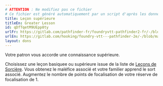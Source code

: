 ```yaml
---
# ATTENTION : Ne modifiez pas ce fichier
# Ce fichier est généré automatiquement par un script d'après les données du module Foundry VTT officiel et de sa traduction
title: Leçon supérieure
titleEn: Greater Lesson
id: qDfTqetM9UEpp8ty
urlFr: https://gitlab.com/pathfinder-fr/foundryvtt-pathfinder2-fr/-/blob/master/data/feats/qDfTqetM9UEpp8ty.htm
urlEn: https://gitlab.com/hooking/foundry-vtt---pathfinder-2e/-/blob/master/packs/data/feats.db/greater-lesson.json
layout: dons
---
```

Votre patron vous accorde une connaissance supérieure.

Choisissez une leçon basiquee ou supérieure issue de la liste de [Leçons de Sorcière](../capacité-classe/leçons-de-sorcière.md). Vous obtenez le maléfice associé et votre familier apprend le sort associé. Augmentez le nombre de points de focalisation de votre réserve de focalisation de 1.
